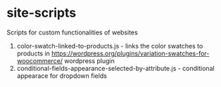 # site-scripts
Scripts for custom functionalities of websites

1. color-swatch-linked-to-products.js - links the color swatches to products in https://wordpress.org/plugins/variation-swatches-for-woocommerce/ wordpress plugin  
2. conditional-fields-appearance-selected-by-attribute.js - conditional appearace for dropdown fields  
